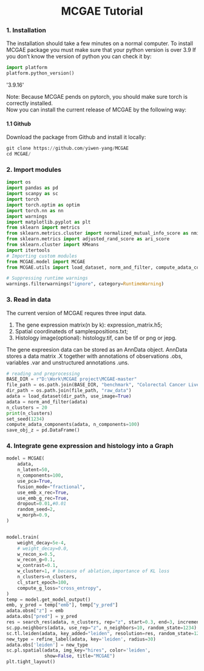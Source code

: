 <h1><center>MCGAE Tutorial</center></h1>



### 1. Installation
The installation should take a few minutes on a normal computer. To install MCGAE package you must make sure that your python version is over 3.9 If you don’t know the version of python you can check it by:


```python
import platform
platform.python_version()
```




  '3.9.16'




Note: Because MCGAE pends on pytorch, you should make sure torch is correctly installed.
<br>
Now you can install the current release of MCGAE by the following way:


#### 1.1 Github
Download the package from Github and install it locally:


```python
git clone https://github.com/yiwen-yang/MCGAE
cd MCGAE/
```
### 2. Import modules

```python
import os
import pandas as pd
import scanpy as sc
import torch
import torch.optim as optim
import torch.nn as nn
import warnings
import matplotlib.pyplot as plt
from sklearn import metrics
from sklearn.metrics.cluster import normalized_mutual_info_score as nmi_score
from sklearn.metrics import adjusted_rand_score as ari_score
from sklearn.cluster import KMeans
import itertools
# Importing custom modules
from MCGAE.model import MCGAE
from MCGAE.utils import load_dataset, norm_and_filter, compute_adata_components, search_res, refine_label, set_seed

# Suppressing runtime warnings
warnings.filterwarnings("ignore", category=RuntimeWarning)
```


### 3. Read in data
The current version of MCGAE requres three input data.
1. The gene expression matrix(n by k): expression_matrix.h5;
2. Spatial coordinateds of samplespositions.txt;
3. Histology image(optional): histology.tif, can be tif or png or jepg.

The gene expreesion data can be stored as an AnnData object. AnnData stores a data matrix .X together with annotations of observations .obs, variables .var and unstructured annotations .uns. 


```python
# reading and preprocessing
BASE_DIR = r"D:\Work\MCGAE project\MCGAE-master"
file_path = os.path.join(BASE_DIR, "benchmark", "Colorectal Cancer Liver")
dir_path = os.path.join(file_path, "raw_data")
adata = load_dataset(dir_path, use_image=True)
adata = norm_and_filter(adata)
n_clusters = 20
print(n_clusters)
set_seed(1234)
compute_adata_components(adata, n_components=100)
save_obj_z = pd.DataFrame()
```

### 4. Integrate gene expression and histology into a Graph


```python
model = MCGAE(
    adata,
    n_latent=50,
    n_components=100,
    use_pca=True,
    fusion_mode="fractional",
    use_emb_x_rec=True,
    use_emb_g_rec=True,
    dropout=0.01,#0.01
    random_seed=2,
    w_morph=0.9,
)


model.train(
    weight_decay=5e-4,
    # weight_decay=0.0,
    w_recon_x=0.5,
    w_recon_g=0.1,
    w_contrast=0.1,
    w_cluster=1, # because of ablation,importance of KL loss
    n_clusters=n_clusters,
    cl_start_epoch=100,
    compute_g_loss="cross_entropy", 
)
temp = model.get_model_output()
emb, y_pred = temp["emb"], temp["y_pred"]
adata.obsm["z"] = emb
adata.obs["pred"] = y_pred
res = search_res(adata, n_clusters, rep="z", start=0.3, end=3, increment=0.02)
sc.pp.neighbors(adata, use_rep="z", n_neighbors=10, random_state=1234)
sc.tl.leiden(adata, key_added="leiden", resolution=res, random_state=1234)
new_type = refine_label(adata, key='leiden', radius=30)
adata.obs['leiden'] = new_type
sc.pl.spatial(adata, img_key="hires", color='leiden',
              show=False, title="MCGAE")
plt.tight_layout()
```
